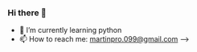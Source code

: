 ### Hi there 👋

- 🌱 I’m currently learning python 
- 📫 How to reach me: martinpro.099@gmail.com
-->
